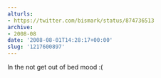 ```yaml
---
alturls:
- https://twitter.com/bismark/status/874736513
archive:
- 2008-08
date: '2008-08-01T14:28:17+00:00'
slug: '1217600897'
---
```


In the not get out of bed mood :(

